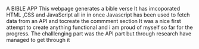 A BIBLE APP
 This webpage generates a bible verse 
 It has imcoporated HTML ,CSS and JavaScript all in in once
 Javascript has been used to fetch data from an API and tocreate the commment section 
 It was a nice first attempt to create anything functional and i am proud of myself so far for the progress.
 The challlenging part was the API part but through research  have managed to get through it 
 